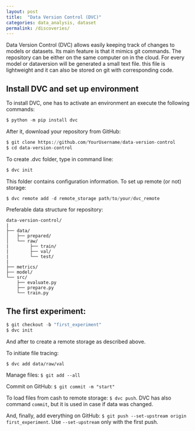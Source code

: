 ```yaml
---
layout: post
title:  "Data Version Control (DVC)"
categories: data_analysis, dataset
permalink: /discoveries/
---
```


Data Version Control (DVC) allows easily keeping track of changes to models or datasets. Its main feature is that it mimics git commands. The repository can be either on the same computer on in the cloud. For every model or dataversion will be generated a small text file. this file is lightweight and it can also be stored on git with corresponding code. 

## Install DVC and set up environment

To install DVC, one has to activate an environment an execute the following commands:


```python
$ python -m pip install dvc
```

After it, download your repository from GitHub:

```python
$ git clone https://github.com/YourUsername/data-version-control
$ cd data-version-control
```
To create .dvc folder, type in command line:

```python
$ dvc init
```
This folder contains configuration information. To set up remote (or not) storage:

```python
$ dvc remote add -d remote_storage path/to/your/dvc_remote
```

Preferable data structure for repository:

```
data-version-control/
|
├── data/
│   ├── prepared/
│   └── raw/
|        ├── train/
|        ├── val/
|        └── test/
|
├── metrics/
├── model/
└── src/
    ├── evaluate.py
    ├── prepare.py
    └── train.py
```

## The first experiment:

```python
$ git checkout -b "first_experiment"
$ dvc init
```
And after to create a remote storage as described above. 

To initiate file tracing:
```$ dvc add data/raw/train
$ dvc add data/raw/val
```
Manage files: ```$ git add --all```

Commit on GitHub: ```$ git commit -m "start"```

To load files from cash to remote storage: ```$ dvc push```. DVC has also command ```commit```, but it is used in case if data was changed.

And, finally, add everything on GitHub: ```$ git push --set-upstream origin first_experiment```. Use ```--set-upstream``` only with the first push.
